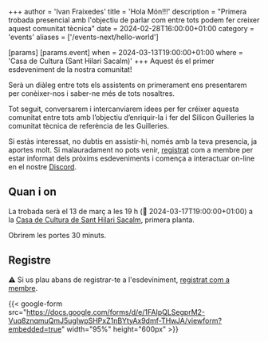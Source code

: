 +++
author = 'Ivan Fraixedes'
title = 'Hola Món!!!'
description = "Primera trobada presencial amb l'objectiu de parlar com entre tots podem fer creixer aquest comunitat tècnica"
date = 2024-02-28T16:00:00+01:00
category = 'events'
aliases = ['/events-next/hello-world']

[params]
[params.event]
when = 2024-03-13T19:00:00+01:00
where = 'Casa de Cultura (Sant Hilari Sacalm)'
+++
Aquest és el primer esdeveniment de la nostra comunitat!

Serà un diàleg entre tots els assistents on primerament ens presentarem per conèixer-nos i saber-ne més de tots nosaltres.

Tot seguit, conversarem i intercanviarem idees per fer créixer aquesta comunitat entre tots amb l’objectiu d’enriquir-la i fer del Silicon Guilleries la comunitat tècnica de referència de les Guilleries.
<!--more-->

Si estàs interessat, no dubtis en assistir-hi, només amb la teva presencia, ja aportes molt. Si malauradament no pots venir, [registrat](/sign-up-member) com a membre per estar informat dels pròxims esdeveniments i comença a interactuar on-line en el nostre [Discord](/#cta).

## Quan i on

La trobada serà el 13 de març a les 19 h (🤖 2024-03-17T19:00:00+01:00) a la [Casa de Cultura de Sant Hilari Sacalm](https://maps.app.goo.gl/9ApT5MCTBNBJPa5AA), primera planta.

Obrirem les portes 30 minuts.

## Registre

:warning: Si us plau abans de registrar-te a l'esdeviniment, [registrat com a membre](/sign-up-member).

{{< google-form src="https://docs.google.com/forms/d/e/1FAIpQLSegprM2-Vuq8znqmuQmJ5ugIwpSHPxZ1nBYtyAx9dmf-THwJA/viewform?embedded=true" width="95%" height="600px" >}}
